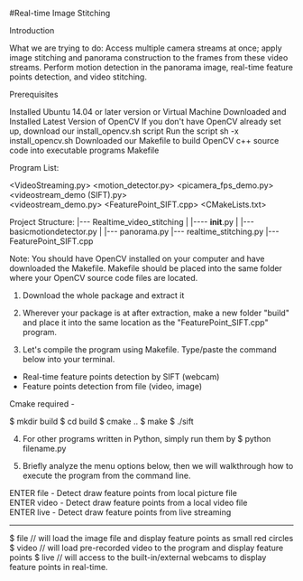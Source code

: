 #Real-time Image Stitching

Introduction

What we are trying to do: Access multiple camera streams at once; apply image stitching and panorama construction to the frames from these video streams.
Perform motion detection in the panorama image, real-time feature points detection, and video stitching.

Prerequisites

Installed Ubuntu 14.04 or later version or Virtual Machine
Downloaded and Installed Latest Version of OpenCV
If you don't have OpenCV already set up, download our install_opencv.sh script
Run the script sh -x install_opencv.sh
Downloaded our Makefile to build OpenCV c++ source code into executable programs
Makefile

Program List:

<VideoStreaming.py>
<motion_detector.py>
<picamera_fps_demo.py>	
<videostream_demo (SIFT).py>	
<videostream_demo.py>
<FeaturePoint_SIFT.cpp>
<CMakeLists.txt>

Project Structure:
|--- Realtime_video_stitching
|    |---- __init__.py
|    |--- basicmotiondetector.py
|    |--- panorama.py
|--- realtime_stitching.py
|--- FeaturePoint_SIFT.cpp


Note: You should have OpenCV installed on your computer and have downloaded the Makefile. Makefile should be placed into the same folder where your OpenCV source code files are located.
1. Download the whole package and extract it

2. Wherever your package is at after extraction, make a new folder "build" and place it into the same location as the "FeaturePoint_SIFT.cpp" program.

3. Let's compile the program using Makefile. Type/paste the command below into your terminal. 

- Real-time feature points detection by SIFT (webcam)
- Feature points detection from file (video, image)

Cmake required -

$ mkdir build
$ cd build
$ cmake ..
$ make
$ ./sift

4. For other programs written in Python, simply run them by $ python filename.py

5. Briefly analyze the menu options below, then we will walkthrough how to execute the program from the command line.

ENTER file - Detect draw feature points from local picture file      
ENTER video - Detect draw feature points from a local video file               
ENTER live - Detect draw feature points from live streaming                   
****************

$ file // will load the image file and display feature points as small red circles
$ video // will load pre-recorded video to the program and display feature points
$ live // will access to the built-in/external webcams to display feature points in real-time.

